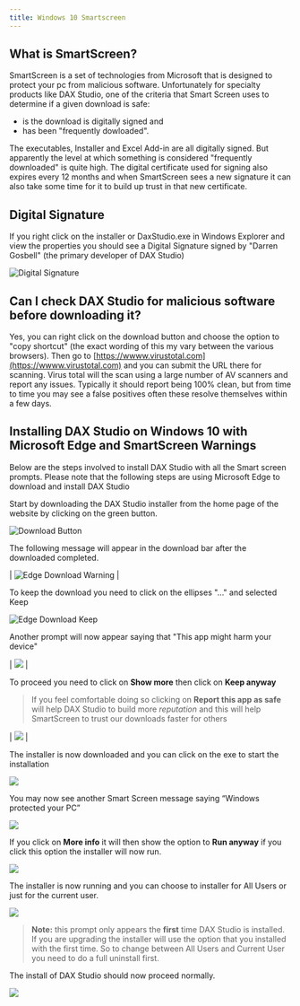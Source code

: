 ```yaml
---
title: Windows 10 Smartscreen
---
```

## What is SmartScreen?

SmartScreen is a set of technologies from Microsoft that is designed to protect your pc from malicious software. Unfortunately for specialty products like DAX Studio, one of the criteria that Smart Screen uses to determine if a given download is safe:
* is the download is digitally signed and 
* has been "frequently dowloaded". 

The executables, Installer and Excel Add-in are all digitally signed. But apparently the level at which something is considered "frequently downloaded" is quite high. The digital certificate used for signing also expires every 12 months and when SmartScreen sees a new signature it can also take some time for it to build up trust in that new certificate.

## Digital Signature

If you right click on the installer or DaxStudio.exe in Windows Explorer and view the properties you should see a Digital Signature signed by "Darren Gosbell" (the primary developer of DAX Studio)

![Digital Signature](digital-signature.png)

## Can I check DAX Studio for malicious software before downloading it?

Yes, you can right click on the download button and choose the option to "copy shortcut" (the exact wording of this my vary between the various browsers). Then go to [https://wwww.virustotal.com](https://wwww.virustotal.com) and you can submit the URL there for scanning. Virus total will the scan using a large number of AV scanners and report any issues. Typically it should report being 100% clean, but from time to time you may see a false positives often these resolve themselves within a few days. 

## Installing DAX Studio on Windows 10 with Microsoft Edge and SmartScreen Warnings

Below are the steps involved to install DAX Studio with all the Smart screen prompts.
Please note that the following steps are using Microsoft Edge to download and install DAX Studio 

Start by downloading the DAX Studio installer from the home page of the website by clicking  on the green button.

![Download Button](download-button.png) 

The following message will appear in the download bar after the downloaded completed.

| ![Edge Download Warning](edge-download-warning.png) |

To keep the download you need to click on the ellipses "…" and selected Keep

![Edge Download Keep](edge-download-keep.png)

Another prompt will now appear saying that "This app might harm your device"

| ![](smart-screen-1.png) |


 To proceed you need to click on **Show more** then click on **Keep anyway** 
 
 > If you feel comfortable doing so clicking on **Report this app as safe** will help DAX Studio to build more *reputation* and this will help SmartScreen to trust our downloads faster for others

| ![](smart-screen-keep-anyway.png) |


The installer is now downloaded and you can click on the exe to start the installation

![](run-installer.png)

You may now see another Smart Screen message saying “Windows protected your PC”

![](windows-protected-your-pc.png)

If you click on **More info** it will then show the option to **Run anyway** if you click this option the installer will now run.

![](install-anyway.png)

The installer is now running and you can choose to installer for All Users or just for the current user. 

![](install-mode.png)

> **Note:** this prompt only appears the **first** time DAX Studio is installed. If you are upgrading the installer will use the option that you installed with the first time. So to change between All Users and Current User you need to do a full uninstall first.

The install of DAX Studio should now proceed normally.

![](installed.png)
